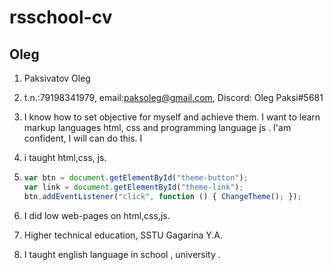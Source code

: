 # rsschool-cv
## Oleg
1. Paksivatov Oleg
2. t.n.:79198341979, email:paksoleg@gmail.com, Discord: Oleg Paksi#5681
3. I know how to set objective for myself and achieve them. I want to learn markup languages ​​html, css and programming language js . I'am confident, I will can do this. I 
4. i taught html,css, js.
5.
     ```javascript
     var btn = document.getElementById("theme-button");
    var link = document.getElementById("theme-link");
    btn.addEventListener("click", function () { ChangeTheme(); }); 
    ```

6. I did low web-pages on html,css,js.
7. Higher technical
education, SSTU Gagarina Y.A.
8. I taught english language in school , university . 